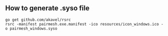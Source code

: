 ## How to generate .syso file

```
go get github.com/akavel/rsrc
rsrc -manifest pairmesh.exe.manifest -ico resources/icon_windows.ico -o pairmesh_windows.syso
```
